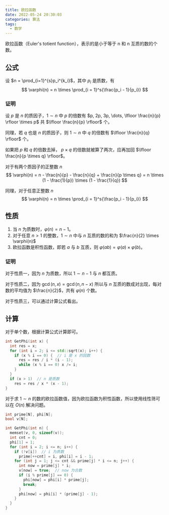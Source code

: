 ```yaml
---
title: 欧拉函数
date: 2022-05-24 20:30:03
categories: 算法
tags:
  - 数学
---
```

欧拉函数（Euler's totient function），表示的是小于等于 n 和 n 互质的数的个数。
<!-- more -->

## 公式

设 $n = \prod_{i=1}^{s}p_i^{k_i}$，其中 $p_i$ 是质数，有
$$
\varphi(n) = n \times \prod_{i = 1}^s{\frac{p_i - 1}{p_i}}
$$

### 证明

设 $p$ 是 $n$ 的质因子，$1 \sim n$ 中 $p$ 的倍数有 $p, 2p, 3p, \dots, \lfloor \frac{n}{p} \rfloor \times p$ 共 $\lfloor \frac{n}{p} \rfloor$ 个。

同理，若 $q$ 也是 $n$ 的质因子，则 $1 \sim n$ 中 $q$ 的倍数有 $\lfloor \frac{n}{q} \rfloor$ 个。

如果把 $p$ 和 $q$ 的倍数去掉， $p \times q$ 的倍数就被算了两次，应再加回 $\lfloor \frac{n}{p \times q} \rfloor$。

对于有两个质因子的正整数 $n$
$$
\varphi(n) = n - \frac{n}{p} - \frac{n}{q} + \frac{n}{p \times q} = n \times (1 - \frac{1}{p}) \times (1 - \frac{1}{q})
$$

同理，对于任意正整数 $n$
$$
\varphi(n) = n \times \prod_{i = 1}^s{\frac{p_i - 1}{p_i}}
$$

## 性质

1. 当 $n$ 为质数时，$\varphi(n)=n-1$。
2. 对于任意 $n > 1$ 的整数，$1 \sim n$ 中与 $n$ 互质的数的和为 $\frac{n}{2} \times \varphi(n)$
3. 欧拉函数是积性函数，即若 $a$ 与 $b$ 互质，则 $\varphi(ab) = \varphi(a) \times \varphi(b)$。

### 证明

对于性质一，因为 $n$ 为质数，所以 $1 \sim n - 1$ 与 $n$ 都互质。

对于性质二，因为 $\gcd(n, x) = \gcd(n, n - x)$ 所以与 $n$ 互质的数成对出现，每对数的平均值为 $\frac{n}{2}$，共有 $\varphi(n)$ 个数。

对于性质三，可以通过计算公式看出。

## 计算

对于单个数，根据计算公式计算即可。

```cpp
int GetPhi(int x) {
  int res = x;
  for (int i = 2; i <= std::sqrt(x); i++) {
    if (x % i == 0) {  // i 是 x 的因数
      res = res / i * (i - 1);
      while (x % i == 0) x /= i;
    }
  }
  if (x > 1)  // n 是质数
    res = res / x * (x - 1);
}
```

对于求 $1 \sim n$ 的数的欧拉函数值，因为欧拉函数为积性函数，所以使用线性筛可以在 $O(n)$ 解决问题。

```cpp
int prime[N], phi[N];
bool v[N];

int GetPhi(int n) {
  memset(v, 0, sizeof(v));
  int cnt = 0;
  phi[1] = 1;
  for (int i = 2; i <= n; i++) {
    if (!v[i])  // i 为质数
      prime[++cnt] = i, phi[i] = i - 1;
    for (int j = 1; j <= cnt && prime[j] * i <= n; j++) {
      int now = prime[j] * i;
      v[now] = true;  // now 为合数
      if (i % prime[j] == 0) {
        phi[now] = phi[i] * prime[j];
        break;
      }
      phi[now] = phi[i] * (prime[j] - 1);
    }
  }
}
```
